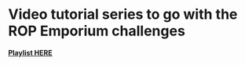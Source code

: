 # Video tutorial series to go with the ROP Emporium challenges
**[Playlist HERE](https://www.youtube.com/watch?v=oBZy0bGNezo&list=PLHUKi1UlEgOKAVRdiMlpX6hgayiY6dTwu)**
